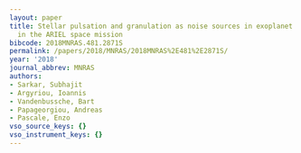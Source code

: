 ```yaml
---
layout: paper
title: Stellar pulsation and granulation as noise sources in exoplanet transit spectroscopy
  in the ARIEL space mission
bibcode: 2018MNRAS.481.2871S
permalink: /papers/2018/MNRAS/2018MNRAS%2E481%2E2871S/
year: '2018'
journal_abbrev: MNRAS
authors:
- Sarkar, Subhajit
- Argyriou, Ioannis
- Vandenbussche, Bart
- Papageorgiou, Andreas
- Pascale, Enzo
vso_source_keys: {}
vso_instrument_keys: {}
---
```

